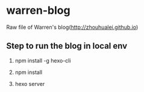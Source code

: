 # warren-blog

Raw file of Warren's blog(http://zhouhualei.github.io)

## Step to run the blog in local env

1. npm install -g hexo-cli

2. npm install

3. hexo server
